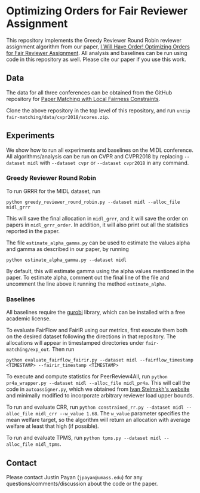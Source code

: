 # Optimizing Orders for Fair Reviewer Assignment

This repository implements the Greedy Reviewer Round Robin reviewer assignment algorithm from our paper, [I Will Have Order! Optimizing Orders for Fair Reviewer Assignment](https://arxiv.org/abs/2108.02126). All analysis and baselines can be run using code in this repository as well.
Please cite our paper if you use this work.

## Data

The data for all three conferences can be obtained from the GitHub repository for [Paper Matching with Local Fairness Constraints](https://github.com/iesl/fair-matching).

Clone the above repository in the top level of this repository, and run `unzip fair-matching/data/cvpr2018/scores.zip`.

## Experiments

We show how to run all experiments and baselines on the MIDL conference. All algorithms/analysis can be run on CVPR and CVPR2018 by replacing `--dataset midl` with `--dataset cvpr` or `--dataset cvpr2018` in any command. 

### Greedy Reviewer Round Robin

To run GRRR for the MIDL dataset, run

`python greedy_reviewer_round_robin.py --dataset midl --alloc_file midl_grrr`

This will save the final allocation in `midl_grrr`, and it will save the order on papers in `midl_grrr_order`. In addition, it will also print out all the statistics reported in the paper.

The file `estimate_alpha_gamma.py` can be used to estimate the values alpha and gamma as described in our paper, by running

`python estimate_alpha_gamma.py --dataset midl`

By default, this will estimate gamma using the alpha values mentioned in the paper. To estimate alpha, comment out the final line of the file and uncomment the line above it running the method `estimate_alpha`. 

### Baselines

All baselines require the [gurobi](https://www.gurobi.com) library, which can be installed with a free academic license.

To evaluate FairFlow and FairIR using our metrics, first execute them both on the desired dataset following the directions in that repository. The allocations will appear in timestamped directories under `fair-matching/exp_out`. Then run

`python evaluate_fairflow_fairir.py --dataset midl --fairflow_timestamp <TIMESTAMP> --fairir_timestamp <TIMESTAMP>`

To execute and compute statistics for PeerReview4All, run `python pr4a_wrapper.py --dataset midl --alloc_file midl_pr4a`. This will call the code in `autoassigner.py`, which we obtained from [Ivan Stelmakh's website](https://www.cs.cmu.edu/~istelmak/) and minimally modified to incorporate arbitrary reviewer load upper bounds.

To run and evaluate CRR, run `python constrained_rr.py --dataset midl --alloc_file midl_crr --w_value 1.68`. The `w_value` parameter specifies the mean welfare target, so the algorithm will return an allocation with average welfare at least that high (if possible).

To run and evaluate TPMS, run `python tpms.py --dataset midl --alloc_file midl_tpms`.

## Contact

Please contact Justin Payan (`jpayan@umass.edu`) for any questions/comments/discussion about the code or the paper.